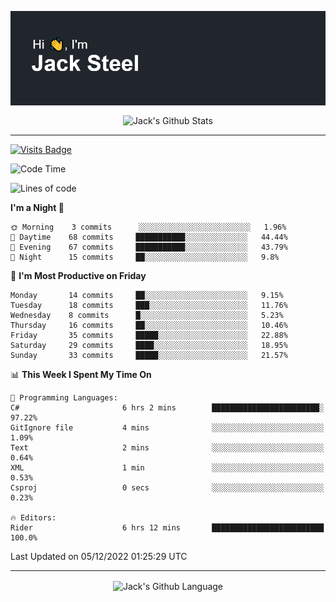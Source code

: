 <p align="center">
  <img align="center" src="https://github.com/JackSteel97/JackSteel97/blob/main/header.png?raw=true" alt="Hi, I'm Jack Steel" /> 
 </p>
<p align="center">
 <img align="center" src="https://github-readme-stats.vercel.app/api?username=jacksteel97&show_icons=true&count_private=true&theme=dracula" alt="Jack's Github Stats" /> 
</p>

<hr/>

[![Visits Badge](https://badges.pufler.dev/visits/JackSteel97/JackSteel97?color=blue&label=Profile%20Visits)](https://github.com/JackSteel97)
<!--START_SECTION:waka-->
![Code Time](http://img.shields.io/badge/Code%20Time-494%20hrs%2028%20mins-blue)

![Lines of code](https://img.shields.io/badge/From%20Hello%20World%20I%27ve%20Written-862%20Thousand%20lines%20of%20code-blue)

**I'm a Night 🦉** 

```text
🌞 Morning    3 commits      ░░░░░░░░░░░░░░░░░░░░░░░░░   1.96% 
🌆 Daytime    68 commits     ███████████░░░░░░░░░░░░░░   44.44% 
🌃 Evening    67 commits     ███████████░░░░░░░░░░░░░░   43.79% 
🌙 Night      15 commits     ██░░░░░░░░░░░░░░░░░░░░░░░   9.8%

```
📅 **I'm Most Productive on Friday** 

```text
Monday       14 commits     ██░░░░░░░░░░░░░░░░░░░░░░░   9.15% 
Tuesday      18 commits     ███░░░░░░░░░░░░░░░░░░░░░░   11.76% 
Wednesday    8 commits      █░░░░░░░░░░░░░░░░░░░░░░░░   5.23% 
Thursday     16 commits     ██░░░░░░░░░░░░░░░░░░░░░░░   10.46% 
Friday       35 commits     █████░░░░░░░░░░░░░░░░░░░░   22.88% 
Saturday     29 commits     ████░░░░░░░░░░░░░░░░░░░░░   18.95% 
Sunday       33 commits     █████░░░░░░░░░░░░░░░░░░░░   21.57%

```


📊 **This Week I Spent My Time On** 

```text
💬 Programming Languages: 
C#                       6 hrs 2 mins        ████████████████████████░   97.22% 
GitIgnore file           4 mins              ░░░░░░░░░░░░░░░░░░░░░░░░░   1.09% 
Text                     2 mins              ░░░░░░░░░░░░░░░░░░░░░░░░░   0.64% 
XML                      1 min               ░░░░░░░░░░░░░░░░░░░░░░░░░   0.53% 
Csproj                   0 secs              ░░░░░░░░░░░░░░░░░░░░░░░░░   0.23%

🔥 Editors: 
Rider                    6 hrs 12 mins       █████████████████████████   100.0%

```


 Last Updated on 05/12/2022 01:25:29 UTC
<!--END_SECTION:waka-->

<hr/>

<p align="center">
    <img align="center" src="https://github-readme-stats.vercel.app/api/top-langs/?username=jacksteel97&langs_count=10&layout=compact&theme=dracula" alt="Jack's Github Language" /> 
</p>

